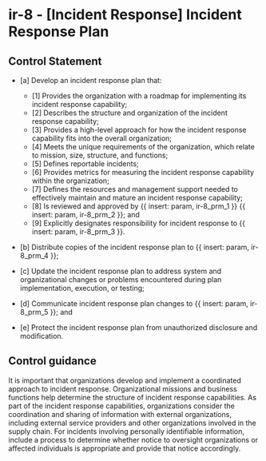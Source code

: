 # ir-8 - \[Incident Response\] Incident Response Plan

## Control Statement

- \[a\] Develop an incident response plan that:

  - \[1\] Provides the organization with a roadmap for implementing its incident response capability;
  - \[2\] Describes the structure and organization of the incident response capability;
  - \[3\] Provides a high-level approach for how the incident response capability fits into the overall organization;
  - \[4\] Meets the unique requirements of the organization, which relate to mission, size, structure, and functions;
  - \[5\] Defines reportable incidents;
  - \[6\] Provides metrics for measuring the incident response capability within the organization;
  - \[7\] Defines the resources and management support needed to effectively maintain and mature an incident response capability;
  - \[8\] Is reviewed and approved by {{ insert: param, ir-8_prm_1 }} {{ insert: param, ir-8_prm_2 }}; and
  - \[9\] Explicitly designates responsibility for incident response to {{ insert: param, ir-8_prm_3 }}.

- \[b\] Distribute copies of the incident response plan to {{ insert: param, ir-8_prm_4 }};

- \[c\] Update the incident response plan to address system and organizational changes or problems encountered during plan implementation, execution, or testing;

- \[d\] Communicate incident response plan changes to {{ insert: param, ir-8_prm_5 }}; and

- \[e\] Protect the incident response plan from unauthorized disclosure and modification.

## Control guidance

It is important that organizations develop and implement a coordinated approach to incident response. Organizational missions and business functions help determine the structure of incident response capabilities. As part of the incident response capabilities, organizations consider the coordination and sharing of information with external organizations, including external service providers and other organizations involved in the supply chain. For incidents involving personally identifiable information, include a process to determine whether notice to oversight organizations or affected individuals is appropriate and provide that notice accordingly.
